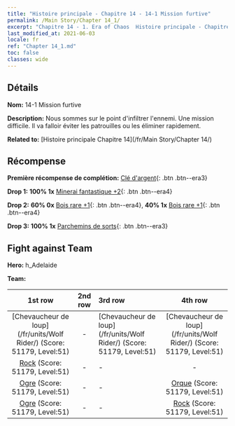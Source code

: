 ```yaml
---
title: "Histoire principale - Chapitre 14 - 14-1 Mission furtive"
permalink: /Main Story/Chapter 14_1/
excerpt: "Chapitre 14 - 1. Era of Chaos  Histoire principale - Chapitre 14_1. 14-1 Mission furtive"
last_modified_at: 2021-06-03
locale: fr
ref: "Chapter 14_1.md"
toc: false
classes: wide
---
```


## Détails

 **Nom:** 14-1 Mission furtive

 **Description:** Nous sommes sur le point d'infiltrer l'ennemi. Une mission difficile. Il va falloir éviter les patrouilles ou les éliminer rapidement.

 **Related to:** [Histoire principale Chapitre 14](/fr/Main Story/Chapter 14/)

## Récompense

 **Première récompense de complétion:** [Clé d'argent](/ItemsFR/con_693/){: .btn .btn--era3}

 **Drop 1:** **100% 1x** [Minerai fantastique +2](/ItemsFR/mat_47/){: .btn .btn--era4}

 **Drop 2:** **60% 0x** [Bois rare +1](/ItemsFR/mat_41/){: .btn .btn--era4}, **40% 1x** [Bois rare +1](/ItemsFR/mat_41/){: .btn .btn--era4}

 **Drop 3:** **100% 1x** [Parchemins de sorts](/ItemsFR/con_694/){: .btn .btn--era3}


## Fight against Team
 **Hero:** h_Adelaide

 **Team:**


  | 1st row | 2nd row | 3rd row | 4th row |
  |:----:|:----:|:----|:----:|
  | [Chevaucheur de loup](/fr/units/Wolf Rider/) (Score: 51179, Level:51)  | - | [Chevaucheur de loup](/fr/units/Wolf Rider/) (Score: 51179, Level:51)  | [Chevaucheur de loup](/fr/units/Wolf Rider/) (Score: 51179, Level:51)  |
  | [Rock](/fr/units/Roc/) (Score: 51179, Level:51)  | - | - | - |
  | [Ogre](/fr/units/Ogre/) (Score: 51179, Level:51)  | - | - | [Orque](/fr/units/Orc/) (Score: 51179, Level:51)  |
  | [Ogre](/fr/units/Ogre/) (Score: 51179, Level:51)  | - | - | [Rock](/fr/units/Roc/) (Score: 51179, Level:51)  |


